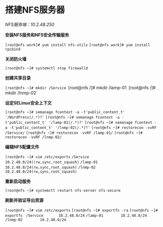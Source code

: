 # 搭建NFS服务器

*NFS服务端：10.2.48.250*

**安装NFS服务和NFS安全传输服务**

`[root@nfs work]# yum install nfs-utils`
`[root@nfs work]# yum install rpcbind`

**关闭防火墙**

`[root@nfs ~]# systemctl stop firewalld`

**创建共享目录**

`[root@nfs ~]# mkdir /Service
`[root@nfs /]# mkdir /lamp-01`
`[root@nfs /]# mkdir /lnmp-02`

**设定SELinux安全上下文**

`[root@nfs ~]# semanage fcontext -a -t'public_content_t' '/WordPress(/.*)?'`
`[root@nfs ~]# semanage fcontext -a -t'public_content_t' '/lamp-01(/.*)?'`
`[root@nfs ~]# semanage fcontext -a -t'public_content_t' '/lnmp-02(/.*)?'`
`[root@nfs ~]# restorecon -vvRF /Service/`
`[root@nfs ~]# restorecon -vvRF /lamp-01/`
`[root@nfs ~]# restorecon -vvRF /lnmp-02/`

**编辑NFS配置文件**

`[root@nfs ~]# vim /etc/exports` 
`/Service 10.2.48.0/24((rw,sync,root_squash)`
`/lamp-01 10.2.48.0/24(rw,sync,root_squash)`
`/lnmp-02 10.2.48.0/24(rw,sync,root_squash)`


**重新启动服务**

`[root@nfs ~]# systemctl restart nfs-server nfs-secure`

**刷新并验证导出资源**

`[root@nfs ~]# vim /etc/exports`
`[root@nfs ~]# exportfs -ra`
`[root@nfs ~]# exportfs `
`/Service    	10.2.48.0/24`
`/lamp-01        10.2.48.0/24`
`/lnmp-02        10.2.48.0/24`



